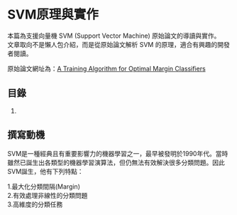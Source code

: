 # SVM原理與實作   

本篇為支援向量機 SVM (Support Vector Machine) 原始論文的導讀與實作。  
文章取向不是懶人包介紹，而是從原始論文解析 SVM 的原理，適合有興趣的開發者閱讀。

原始論文網址為：[A Training Algorithm for Optimal Margin Classifiers](https://dl.acm.org/doi/pdf/10.1145/130385.130401)

## 目錄  
1.  

## 撰寫動機
SVM是一種經典且有重要影響力的機器學習之一，最早被發明於1990年代。當時雖然已誕生出各類型的機器學習演算法，但仍無法有效解決很多分類問題。因此SVM誕生，他有下列特點：  

1.最大化分類間隔(Margin)  
2.有效處理非線性的分類問題  
3.高維度的分類任務  
